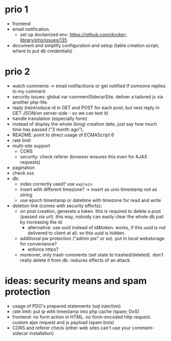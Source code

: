 # prio 1 

- frontend
- email notification. 
    - set up dockerized env: https://github.com/docker-library/php/issues/135
- document and simplify configuration and setup (table creation script; where to put db credentials)

# prio 2

- watch comments -> email notifacitions or get notified if someone replies to my comment 
- security issues: global var commentSidecarSite. deliver a tailored js via another php-file.
- reply (reintroduce id in GET and POST for each post; but nest reply in GET JSON/on server-side - so we can test it)
- handle translation (especially form)
- instead of display the whole (long) creation date, just say how much time has passed ("3 month ago"). 
- README: point to direct usage of ECMAScript 6
- rate limit
- multi-site support
    - CORS
    - security: check referer (browser ensures this even for AJAX requests)
- pagination
- check xss 
- db:
    - index correctly used? use `explain`.
    - insert with different timezone? -> insert as unix timestamp not as string
    - use epoch timestamp or datetime with timezone for read and write
- deletion link (comes with security efforts): 
    - on post creation, generate a token. this is required to delete a post (passed via url). this way, nobody can easily clear the whole db just by increasing the id.
        - alternative: use uuid instead of id&token. works, if this uuid is not delivered to client at all. so this uuid is hidden.
    - additional pw protection ("admin pw" or so). put in local webstorage for convenience?
        - enforce https?
    - moreover, only trash comments (set state to trashed/deleted). don't really delete it from db. reduces effects of an attack.

# ideas: security means and spam protection

- usage of PDO's prepared statements (sql injection)
- rate limit: put ip with timestamp into php cache (spam; DoS)
- frontend: no form action in HTML. no form-encoded http request. custom ajax request and js payload (spam bots)
- CORS and referer check (other web sites can't use your comment-sidecar installation)
